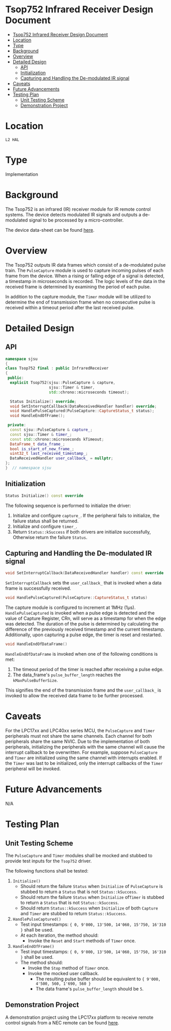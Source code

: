 # Tsop752 Infrared Receiver Design Document

- [Tsop752 Infrared Receiver Design Document](#tsop752-infrared-receiver-design-document)
- [Location](#location)
- [Type](#type)
- [Background](#background)
- [Overview](#overview)
- [Detailed Design](#detailed-design)
  - [API](#api)
  - [Initialization](#initialization)
  - [Capturing and Handling the De-modulated IR signal](#capturing-and-handling-the-de-modulated-ir-signal)
- [Caveats](#caveats)
- [Future Advancements](#future-advancements)
- [Testing Plan](#testing-plan)
  - [Unit Testing Scheme](#unit-testing-scheme)
  - [Demonstration Project](#demonstration-project)

# Location
`L2 HAL`

# Type
Implementation

# Background
The Tsop752 is an infrared (IR) receiver module for IR remote control systems.
The device detects modulated IR signals and outputs a de-modulated signal to be
processed by a micro-controller.

The device data-sheet can be found
[here](https://www.vishay.com/docs/82494/tsop752.pdf).

# Overview
The Tsop752 outputs IR data frames which consist of a de-modulated pulse train.
The `PulseCapture` module is used to capture incoming pulses of each frame from
the device. When a rising or falling edge of a signal is detected, a timestamp
in microseconds is recorded. The logic levels of the data in the received frame
is determined by examining the period of each pulse.

In addition to the capture module, the `Timer` module will be utilized to
determine the end of transmission frame when no consecutive pulse is received
within a timeout period after the last received pulse.

# Detailed Design
## API
```C++
namespace sjsu
{
class Tsop752 final : public InfraredReceiver
{
 public:
  explicit Tsop752(sjsu::PulseCapture & capture,
                   sjsu::Timer & timer,
                   std::chrono::microseconds timeout);

  Status Initialize() override;
  void SetInterruptCallback(DataReceivedHandler handler) override;
  void HandlePulseCaptured(PulseCapture::CaptureStatus_t status);
  void HandleEndOfFrame();

 private:
  const sjsu::PulseCapture & capture_;
  const sjsu::Timer & timer_;
  const std::chrono::microseconds kTimeout;
  DataFrame_t data_frame_;
  bool is_start_of_new_frame_;
  uint32_t last_received_timestamp_;
  DataReceivedHandler user_callback_ = nullptr;
};
}  // namespace sjsu
```

## Initialization
```C++
Status Initialize() const override
```
The following sequence is performed to initialize the driver:
1. Initialize and configure `capture_`. If the peripheral fails to initialize,
   the failure status shall be returned.
2. Initialize and configure `timer_`.
3. Return `Status::kSuccess` if both drivers are initialize successfully,
   Otherwise return the failure `Status`.

## Capturing and Handling the De-modulated IR signal
```C++
void SetInterruptCallback(DataReceivedHandler handler) const override
```
`SetInterruptCallback` sets the `user_callback_` that is invoked when a data
frame is successfully received.

```C++
void HandlePulseCaptured(PulseCapture::CaptureStatus_t status)
```
The capture module is configured to increment at 1MHz (1µs).
`HandlePulseCaptured` is invoked when a pulse edge is detected and the
value of Capture Register, CRn, will serve as a timestamp for when the edge was
detected. The duration of the pulse is determined by calculating the difference
of the previously received timestamp and the current timestamp. Additionally,
upon capturing a pulse edge, the timer is reset and restarted.

```C++
void HandleEndOfDataFrame()
```
`HandleEndOfDataFrame` is invoked when one of the following conditions is met:
1. The timeout period of the timer is reached after receiving a pulse edge.
2. The data_frame's `pulse_buffer_length` reaches the `kMaxPulseBufferSize`.

This signifies the end of the transmission frame and the `user_callback_` is
invoked to allow the received data frame to be further processed.

# Caveats
For the LPC17xx and LPC40xx series MCU, the `PulseCapture` and `Timer`
peripherals must not share the same channels. Each channel for both peripherals
share the same NVIC. Due to the implementation of both peripherals, initializing
the peripherals with the same channel will cause the interrupt callback to be
overwritten. For example, suppose `PulseCapture` and `Timer` are initialized
using the same channel with interrupts enabled. If the `Timer` was last to be
initialized, only the interrupt callbacks of the `Timer` peripheral will be
invoked.

# Future Advancements
N/A

# Testing Plan
## Unit Testing Scheme
The `PulseCapture` and `Timer` modules shall be mocked and stubbed to provide
test inputs for the `Tsop752` driver.

The following functions shall be tested:
1. `Initialize()`
   - Should return the failure `Status` when `Initialize` of `PulseCapture` is
     stubbed to return a `Status` that is not `Status::kSuccess`.
   - Should return the failure `Status` when `Initialize` of`Timer` is stubbed
     to return a `Status` that is not `Status::kSuccess`.
   - Should return `Status::kSuccess` when `Initialize` of both `Capture` and
     `Timer` are stubbed to return `Status::kSuccess`.
2. `HandlePulseCaptured()`
   - Test input timestamps: `{ 0, 9'000, 13'500, 14'060, 15'750, 16'310 }` shall
     be used.
   - At each iteration, the method should:
     - Invoke the `Reset` and `Start` methods of `Timer` once.
3. `HandleEndOfFrame()`
   - Test input timestamps: `{ 0, 9'000, 13'500, 14'060, 15'750, 16'310 }` shall
     be used.
   - The method should:
     - Invoke the `Stop` method of `Timer` once.
     - Invoke the mocked user callback.
       - The resulting pulse buffer should be equivalent to
         `{ 9'000, 4'500, 560, 1'690, 560 }`
       - The data frame's `pulse_buffer_length` should be `5`.

## Demonstration Project
A demonstration project using the LPC17xx platform to receive remote control
signals from a NEC remote can be found
[here](/demos/sjone/ir_receiver/source/main.cpp).
